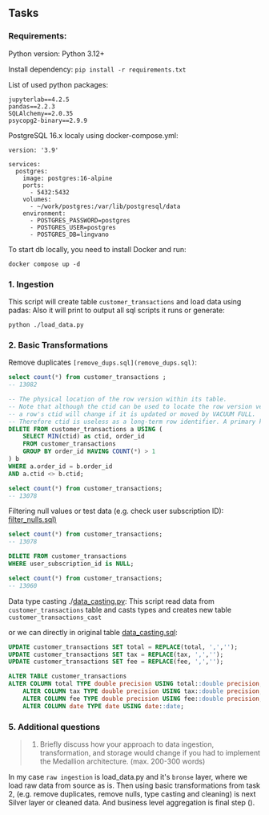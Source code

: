 ## Tasks

### Requirements:

Python version: Python 3.12+

Install dependency:
`pip install -r requirements.txt`

List of used python packages:
```
jupyterlab==4.2.5
pandas==2.2.3
SQLAlchemy==2.0.35
psycopg2-binary==2.9.9
```

PostgreSQL 16.x localy using docker-compose.yml:
```
version: '3.9'

services:
  postgres:
    image: postgres:16-alpine
    ports:
      - 5432:5432
    volumes:
      - ~/work/postgres:/var/lib/postgresql/data
    environment:
      - POSTGRES_PASSWORD=postgres
      - POSTGRES_USER=postgres
      - POSTGRES_DB=lingvano
```

To start db locally, you need to install Docker and run:
```
docker compose up -d
```

### 1. Ingestion

This script will create table `customer_transactions` and load data using padas:
Also it will print to output all sql scripts it runs or generate:
```
python ./load_data.py
```

### 2. Basic Transformations

Remove duplicates `[remove_dups.sql](remove_dups.sql)`:
```sql
select count(*) from customer_transactions ;
-- 13082

-- The physical location of the row version within its table. 
-- Note that although the ctid can be used to locate the row version very quickly, 
-- a row's ctid will change if it is updated or moved by VACUUM FULL. 
-- Therefore ctid is useless as a long-term row identifier. A primary key should be used to identify logical rows.
DELETE FROM customer_transactions a USING (
    SELECT MIN(ctid) as ctid, order_id
    FROM customer_transactions
    GROUP BY order_id HAVING COUNT(*) > 1
) b
WHERE a.order_id = b.order_id
AND a.ctid <> b.ctid;

select count(*) from customer_transactions;
-- 13078
```

Filtering null values or test data (e.g. check user subscription ID): [filter_nulls.sql)](filter_nulls.sql)
```sql
select count(*) from customer_transactions;
-- 13078

DELETE FROM customer_transactions
WHERE user_subscription_id is NULL;

select count(*) from customer_transactions;
-- 13060
```

Data type casting ./[data_casting.py](data_casting.py):
This script read data from `customer_transactions` table and casts types and creates new table
`customer_transactions_cast`

or we can directly in original table [data_casting.sql](data_casting.sql):
```sql
UPDATE customer_transactions SET total = REPLACE(total, ',','');
UPDATE customer_transactions SET tax = REPLACE(tax, ',','');
UPDATE customer_transactions SET fee = REPLACE(fee, ',','');

ALTER TABLE customer_transactions
ALTER COLUMN total TYPE double precision USING total::double precision,
    ALTER COLUMN tax TYPE double precision USING tax::double precision,
    ALTER COLUMN fee TYPE double precision USING fee::double precision,
    ALTER COLUMN date TYPE date USING date::date;
```

### 5. Additional questions

> 1. Briefly discuss how your approach to data ingestion, transformation, and storage would change if you had 
> to implement the Medallion architecture. (max. 200-300 words)

In my case `raw ingestion` is load_data.py and it's `bronse` layer, where we load raw data from source as is.
Then using basic transformations from task 2, (e.g. remove duplicates, remove nulls, type casting and cleaning) is next
Silver layer or cleaned data.  And business level aggregation is final step ().